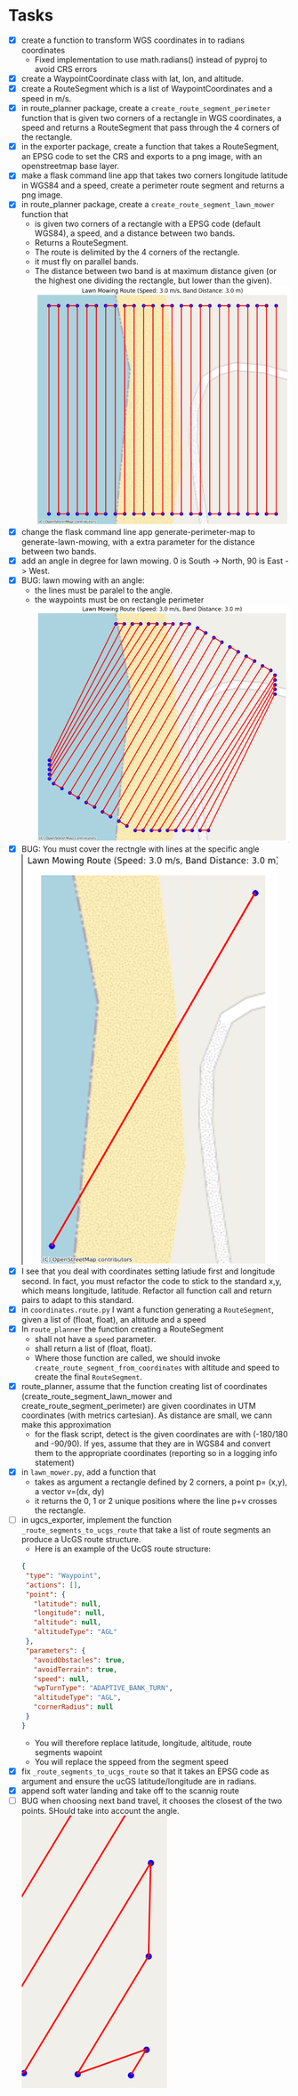 # Tasks

* [x] create a function to transform WGS coordinates in to radians coordinates
  * Fixed implementation to use math.radians() instead of pyproj to avoid CRS errors
* [x] create a WaypointCoordinate class with lat, lon, and altitude. 
* [x] create a RouteSegment which is a list of WaypointCoordinates and a speed in m/s.
* [x] in route_planner package, create a `create_route_segment_perimeter` function that is given two corners of a rectangle in WGS coordinates, a speed and returns a RouteSegment that pass through the 4 corners of the rectangle.
* [x] in the exporter package, create a function that takes a RouteSegment, an EPSG code to set the CRS and exports to a png image, with an openstreetmap base layer.
* [x] make a flask command line app that takes two corners longitude latitude in WGS84 and a speed, create a perimeter route segment and returns a png image.
* [x] in route_planner package, create a `create_route_segment_lawn_mower` function that
  * is given two corners of a rectangle with a EPSG code (default WGS84), a speed, and a distance between two bands.
  * Returns a RouteSegment. 
  * The route is delimited by the 4 corners of the rectangle.
  * it must fly on parallel bands.
  * The distance between two band is at maximum distance given (or the highest one dividing the rectangle, but lower than the given).
![img_2.png](img_2.png)
* [x] change the flask command line app generate-perimeter-map to generate-lawn-mowing, with a extra parameter for the distance between two bands.
* [x] add an angle in degree for lawn mowing. 0 is South -> North, 90 is East -> West.
* [X] BUG: lawn mowing with an angle:
  * the lines must be paralel to the angle.
  * the waypoints must be on rectangle perimeter
![img.png](img.png)
* [X] BUG: You must cover the rectngle with lines at the specific angle
![img_1.png](img_1.png)
* [x] I see that you deal with coordinates setting latiude first and longitude second. In fact, you must refactor the code to stick to the standard x,y, which means longitude, latitude. Refactor all function call and return pairs to adapt to this standard.
* [x] in `coordinates.route.py` I want a function generating a `RouteSegment`, given a list of (float, float), an altitude and a speed
* [x] In `route_planner` the function creating a RouteSegment
  * shall not have a `speed` parameter.
  * shall return a list of (float, float).
  * Where those function are called, we should invoke `create_route_segment_from_coordinates` with altitude and speed to create the final `RouteSegment`.
* [x] route_planner, assume that the function creating list of coordinates (create_route_segment_lawn_mower and create_route_segment_perimeter) are given  coordinates in UTM coordinates (with metrics cartesian). As distance are small, we cann make this approximation
  * for the flask script, detect is the given coordinates are with (-180/180 and -90/90). If yes, assume that they are in WGS84 and convert them to the appropriate coordinates (reporting so in a logging info statement)
* [X] in `lawn_mower.py`, add a function that
  * takes as argument a rectangle defined by 2 corners, a point p= (x,y), a vector v=(dx, dy)
  * it returns the 0, 1 or 2 unique positions where the line p+v crosses the rectangle.
* [ ] in ugcs_exporter, implement the function `_route_segments_to_ucgs_route` that take a list of route segments an produce a UcGS route structure.
  * Here is an example of the UcGS route structure:
   ```json
   {
    "type": "Waypoint",
    "actions": [],
    "point": {
      "latitude": null,
      "longitude": null,
      "altitude": null,
      "altitudeType": "AGL"
    },
    "parameters": {
      "avoidObstacles": true,
      "avoidTerrain": true,
      "speed": null,
      "wpTurnType": "ADAPTIVE_BANK_TURN",
      "altitudeType": "AGL",
      "cornerRadius": null
    }
  }
  ```
  * You will therefore replace latitude, longitude, altitude, route segments wapoint
  * You will replace the sppeed from the segment speed
* [x] fix `_route_segments_to_ucgs_route` so that it takes an EPSG code as argument and ensure the ucGS latitude/longitude are in radians.
* [X] append soft water landing and take off to the scannig route
* [ ] BUG when choosing next band travel, it chooses the closest of the two points. SHould take into account the angle.
  ![img_3.png](img_3.png)
